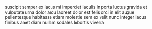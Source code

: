 suscipit semper ex lacus mi imperdiet iaculis in porta luctus gravida et
vulputate urna dolor arcu laoreet dolor est felis orci in elit augue
pellentesque habitasse etiam molestie sem ex velit nunc integer lacus finibus
amet diam nullam sodales lobortis viverra